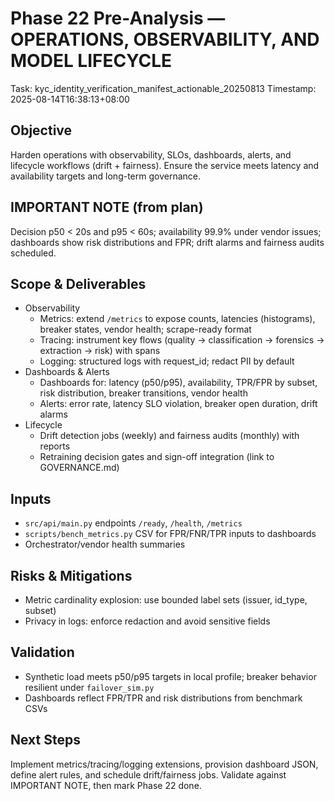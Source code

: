 # Phase 22 Pre-Analysis — OPERATIONS, OBSERVABILITY, AND MODEL LIFECYCLE
Task: kyc_identity_verification_manifest_actionable_20250813
Timestamp: 2025-08-14T16:38:13+08:00

## Objective
Harden operations with observability, SLOs, dashboards, alerts, and lifecycle workflows (drift + fairness). Ensure the service meets latency and availability targets and long-term governance.

## IMPORTANT NOTE (from plan)
Decision p50 < 20s and p95 < 60s; availability 99.9% under vendor issues; dashboards show risk distributions and FPR; drift alarms and fairness audits scheduled.

## Scope & Deliverables
- Observability
  - Metrics: extend `/metrics` to expose counts, latencies (histograms), breaker states, vendor health; scrape-ready format
  - Tracing: instrument key flows (quality → classification → forensics → extraction → risk) with spans
  - Logging: structured logs with request_id; redact PII by default
- Dashboards & Alerts
  - Dashboards for: latency (p50/p95), availability, TPR/FPR by subset, risk distribution, breaker transitions, vendor health
  - Alerts: error rate, latency SLO violation, breaker open duration, drift alarms
- Lifecycle
  - Drift detection jobs (weekly) and fairness audits (monthly) with reports
  - Retraining decision gates and sign-off integration (link to GOVERNANCE.md)

## Inputs
- `src/api/main.py` endpoints `/ready`, `/health`, `/metrics`
- `scripts/bench_metrics.py` CSV for FPR/FNR/TPR inputs to dashboards
- Orchestrator/vendor health summaries

## Risks & Mitigations
- Metric cardinality explosion: use bounded label sets (issuer, id_type, subset)
- Privacy in logs: enforce redaction and avoid sensitive fields

## Validation
- Synthetic load meets p50/p95 targets in local profile; breaker behavior resilient under `failover_sim.py`
- Dashboards reflect FPR/TPR and risk distributions from benchmark CSVs

## Next Steps
Implement metrics/tracing/logging extensions, provision dashboard JSON, define alert rules, and schedule drift/fairness jobs. Validate against IMPORTANT NOTE, then mark Phase 22 done.
